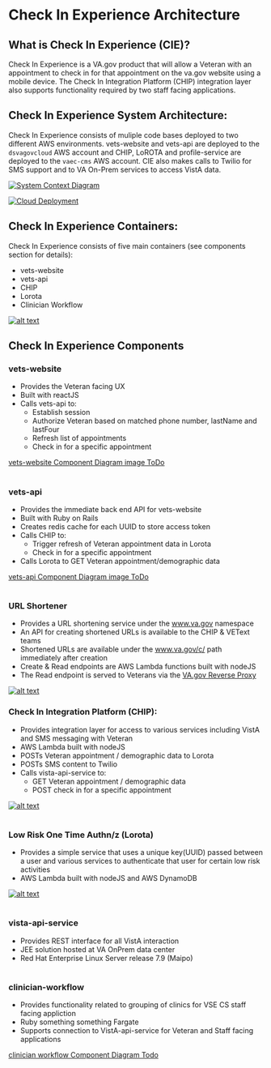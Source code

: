 # Check In Experience Architecture

## What is Check In Experience (CIE)?

Check In Experience is a VA.gov product that will allow a Veteran with an appointment to check in for that appointment on the va.gov website using a mobile device. The Check In Integration Platform (CHIP) integration layer also supports functionality required by two staff facing applications.

## Check In Experience System Architecture:

Check In Experience consists of muliple code bases deployed to two different AWS environments. vets-website and vets-api are deployed to the `dsvagovcloud` AWS account and CHIP, LoROTA and profile-service are deployed to the `vaec-cms` AWS account.  CIE also makes calls to Twilio for SMS support and to VA On-Prem services to access VistA data.

[![System Context Diagram](architecture-diagrams/systemContextDiagram_checkInExp.png "Check In Experience System Context Diagram")](./architecture-diagrams/systemContextDiagram_checkInExp.png)

[![Cloud Deployment](architecture-diagrams/deploymentEnvironments-checkInExp.png "Check In Experience VAEC en")](architecture-diagrams/deploymentEnvironments-checkInExp.png)

## Check In Experience Containers:

Check In Experience consists of five main containers (see components section for details):

- vets-website
- vets-api
- CHIP
- Lorota
- Clinician Workflow

[![alt text](architecture-diagrams/containerDiagram_checkInExp.png "Check In Experience Container Diagram")](./architecture-diagrams/containerDiagram_checkInExp.png)

## Check In Experience Components

### vets-website

- Provides the Veteran facing UX
- Built with reactJS
- Calls vets-api to:
  - Establish session
  - Authorize Veteran based on matched phone number, lastName and lastFour
  - Refresh list of appointments
  - Check in for a specific appointment

[vets-website Component Diagram image ToDo](./todo)

#

### vets-api

- Provides the immediate back end API for vets-website
- Built with Ruby on Rails
- Creates redis cache for each UUID to store access token
- Calls CHIP to:
  - Trigger refresh of Veteran appointment data in Lorota
  - Check in for a specific appointment
- Calls Lorota to GET Veteran appointment/demographic data

[vets-api Component Diagram image ToDo](./todo)

#

### URL Shortener

- Provides a URL shortening service under the www.va.gov namespace
- An API for creating shortened URLs is available to the CHIP & VEText teams
- Shortened URLs are available under the www.va.gov/c/ path immediately after creation
- Create & Read endpoints are AWS Lambda functions built with nodeJS
- The Read endpoint is served to Veterans via the [VA.gov Reverse Proxy](https://vfs.atlassian.net/wiki/spaces/OT/pages/1474594232/Reverse+Proxy)

[![alt text](architecture-diagrams/containerDiagram_urlShortener-container-diagram.drawio.png "URL Shortener Component Diagram")](./architecture-diagrams/containerDiagram_urlShortener-container-diagram.drawio.png)


### Check In Integration Platform (CHIP):

- Provides integration layer for access to various services including VistA and SMS messaging with Veteran
- AWS Lambda built with nodeJS
- POSTs Veteran appointment / demographic data to Lorota
- POSTs SMS content to Twilio
- Calls vista-api-service to:
  - GET Veteran appointment / demographic data
  - POST check in for a specific appointment

[![alt text](architecture-diagrams/componentDiagram_CHIP_checkInExp.png "CHIP Component Diagram")](./architecture-diagrams/componentDiagram_CHIP_checkInExp.png)

#

### Low Risk One Time Authn/z (Lorota)

- Provides a simple service that uses a unique key(UUID) passed between a user and various services to authenticate that user for certain low risk activities
- AWS Lambda built with nodeJS and AWS DynamoDB

[![alt text](architecture-diagrams/componentDiagram_LOROTA_checkInExp.png "LoROTA Component Diagram")](./architecture-diagrams/componentDiagram_LOROTA_checkInExp.png)

#

### vista-api-service

- Provides REST interface for all VistA interaction
- JEE solution hosted at VA OnPrem data center
- Red Hat Enterprise Linux Server release 7.9 (Maipo)


#

### clinician-workflow

- Provides functionality related to grouping of clinics for VSE CS staff facing appliction
- Ruby something something Fargate
- Supports connection to VistA-api-service for Veteran and Staff facing applications

[clinician workflow Component Diagram Todo](./todo)
